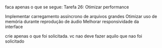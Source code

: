faca apenas o que se segue:
Tarefa 26: Otimizar performance

Implementar carregamento assíncrono de arquivos grandes
Otimizar uso de memória durante reprodução de áudio
Melhorar responsividade da interface

crie apenas o que foi solicitada. vc nao deve fazer aquilo que nao foi solicitado